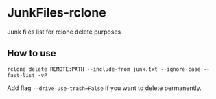 # JunkFiles-rclone
Junk files list for rclone delete purposes

## How to use
`rclone delete REMOTE:PATH --include-from junk.txt --ignore-case --fast-list -vP`

Add flag `--drive-use-trash=False` if you want to delete permanently.
